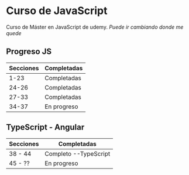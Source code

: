 
# Curso de JavaScript

Curso de Máster en JavaScript
de udemy.
*Puede ir cambiando donde me quede*

## Progreso JS
Secciones     | Completadas
------------- | -------------
1-23          | Completadas
24-26         | Completadas
27-33         | Completadas
34-37         | En progreso


## TypeScript - Angular
Secciones     | Completadas
------------- | -------------
38 - 44       | Completo --TypeScript
45 - ??       | En progreso